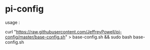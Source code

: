 # pi-config


usage : 

curl "https://raw.githubusercontent.com/JeffreyPowell/pi-config/master/base-config.sh" > base-config.sh && sudo bash base-config.sh

